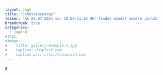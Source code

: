 ```yaml
---
layout: page
title: "Schützenzwerge"
teaser: "Am 01.07.2023 von 10:00-11:30 Uhr finden wieder unsere „Schützenzwerge” für alle 6- bis 12-Jährigen statt."
breadcrumb: true
categories:
  - jugend
#tags:
#image:
#    title: gallery-example-1.jpg
#    caption: Unsplash.com
#    caption_url: http://unsplash.com
---
```

a